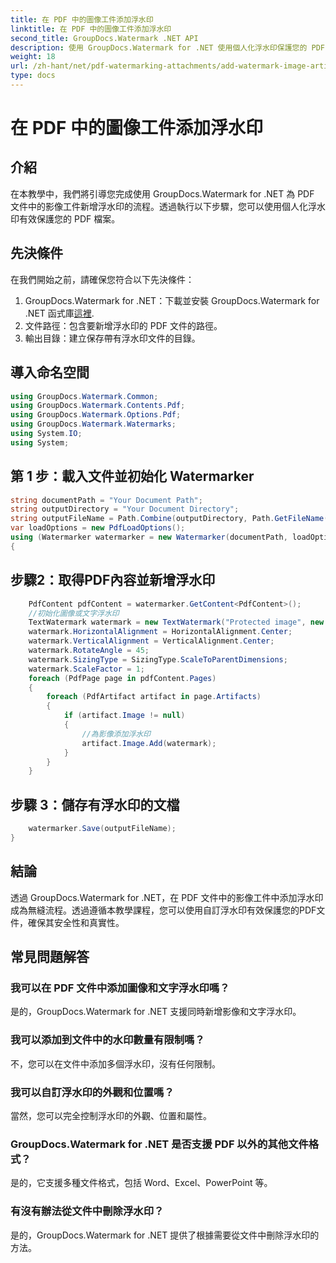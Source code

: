 ```yaml
---
title: 在 PDF 中的圖像工件添加浮水印
linktitle: 在 PDF 中的圖像工件添加浮水印
second_title: GroupDocs.Watermark .NET API
description: 使用 GroupDocs.Watermark for .NET 使用個人化浮水印保護您的 PDF 檔案。輕鬆將文字或影像浮水印新增至 PDF 文件中的影像工件。
weight: 18
url: /zh-hant/net/pdf-watermarking-attachments/add-watermark-image-artifacts-pdf/
type: docs
---
```

# 在 PDF 中的圖像工件添加浮水印

## 介紹
在本教學中，我們將引導您完成使用 GroupDocs.Watermark for .NET 為 PDF 文件中的影像工件新增浮水印的流程。透過執行以下步驟，您可以使用個人化浮水印有效保護您的 PDF 檔案。
## 先決條件
在我們開始之前，請確保您符合以下先決條件：
1.  GroupDocs.Watermark for .NET：下載並安裝 GroupDocs.Watermark for .NET 函式庫[這裡](https://releases.groupdocs.com/Watermark/net/).
2. 文件路徑：包含要新增浮水印的 PDF 文件的路徑。
3. 輸出目錄：建立保存帶有浮水印文件的目錄。

## 導入命名空間
```csharp
using GroupDocs.Watermark.Common;
using GroupDocs.Watermark.Contents.Pdf;
using GroupDocs.Watermark.Options.Pdf;
using GroupDocs.Watermark.Watermarks;
using System.IO;
using System;
```
## 第 1 步：載入文件並初始化 Watermarker
```csharp
string documentPath = "Your Document Path";
string outputDirectory = "Your Document Directory";
string outputFileName = Path.Combine(outputDirectory, Path.GetFileName(documentPath));
var loadOptions = new PdfLoadOptions();
using (Watermarker watermarker = new Watermarker(documentPath, loadOptions))
{
```
## 步驟2：取得PDF內容並新增浮水印
```csharp
	PdfContent pdfContent = watermarker.GetContent<PdfContent>();
	//初始化圖像或文字浮水印
	TextWatermark watermark = new TextWatermark("Protected image", new Font("Arial", 8));
	watermark.HorizontalAlignment = HorizontalAlignment.Center;
	watermark.VerticalAlignment = VerticalAlignment.Center;
	watermark.RotateAngle = 45;
	watermark.SizingType = SizingType.ScaleToParentDimensions;
	watermark.ScaleFactor = 1;
	foreach (PdfPage page in pdfContent.Pages)
	{
		foreach (PdfArtifact artifact in page.Artifacts)
		{
			if (artifact.Image != null)
			{
				//為影像添加浮水印
				artifact.Image.Add(watermark);
			}
		}
	}
```
## 步驟 3：儲存有浮水印的文檔
```csharp
	watermarker.Save(outputFileName);
}
```

## 結論
透過 GroupDocs.Watermark for .NET，在 PDF 文件中的影像工件中添加浮水印成為無縫流程。透過遵循本教學課程，您可以使用自訂浮水印有效保護您的PDF文件，確保其安全性和真實性。
## 常見問題解答
### 我可以在 PDF 文件中添加圖像和文字浮水印嗎？
是的，GroupDocs.Watermark for .NET 支援同時新增影像和文字浮水印。
### 我可以添加到文件中的水印數量有限制嗎？
不，您可以在文件中添加多個浮水印，沒有任何限制。
### 我可以自訂浮水印的外觀和位置嗎？
當然，您可以完全控制浮水印的外觀、位置和屬性。
### GroupDocs.Watermark for .NET 是否支援 PDF 以外的其他文件格式？
是的，它支援多種文件格式，包括 Word、Excel、PowerPoint 等。
### 有沒有辦法從文件中刪除浮水印？
是的，GroupDocs.Watermark for .NET 提供了根據需要從文件中刪除浮水印的方法。
